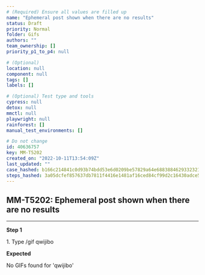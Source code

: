 ```yaml
---
# (Required) Ensure all values are filled up
name: "Ephemeral post shown when there are no results"
status: Draft
priority: Normal
folder: Gifs
authors: ""
team_ownership: []
priority_p1_to_p4: null

# (Optional)
location: null
component: null
tags: []
labels: []

# (Optional) Test type and tools
cypress: null
detox: null
mmctl: null
playwright: null
rainforest: []
manual_test_environments: []

# Do not change
id: 40636757
key: MM-T5202
created_on: "2022-10-11T13:54:09Z"
last_updated: ""
case_hashed: b166c214841c0d93b74bdd53e6d0209be57829a64e6883884629332321a46e3f7a871666d067d068d3675bd6929229d4
steps_hashed: 3a05dcfef857637db7811f4416e1481af16ced84cf99d2c16430adce518255b145860b026144fb47c9d22be8d79e74c6
---
```


<!-- (Auto-generated) Based on frontmatter's "key" and "name" -->

## MM-T5202: Ephemeral post shown when there are no results

---

**Step 1**

1\. Type /gif qwijibo

**Expected**

No GIFs found for 'qwijibo'

